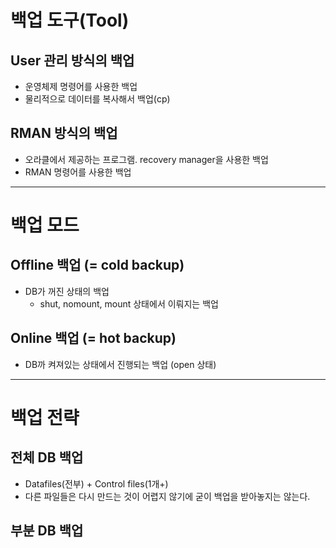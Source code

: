 # 백업 도구(Tool) 

## User 관리 방식의 백업
- 운영체제 명령어를 사용한 백업
- 물리적으로 데이터를 복사해서 백업(cp)

## RMAN 방식의 백업
- 오라클에서 제공하는 프로그램. recovery manager을 사용한 백업
- RMAN 명령어를 사용한 백업 

-----

# 백업 모드 

## Offline 백업 (= cold backup)
- DB가 꺼진 상태의 백업
  - shut, nomount, mount 상태에서 이뤄지는 백업
## Online 백업  (= hot backup)
- DB까 켜져있는 상태에서 진행되는 백업 (open 상태)

----- 

# 백업 전략
## 전체 DB 백업
- Datafiles(전부) + Control files(1개+)
- 다른 파일들은 다시 만드는 것이 어렵지 않기에 굳이 백업을 받아놓지는 않는다. 
## 부분 DB 백업
